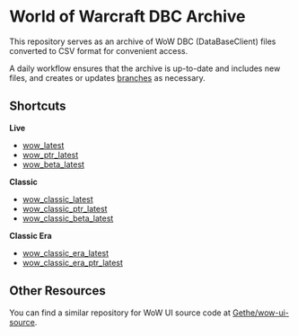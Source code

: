 # World of Warcraft DBC Archive

This repository serves as an archive of WoW DBC (DataBaseClient) files converted to CSV format for convenient access.

A daily workflow ensures that the archive is up-to-date and includes new files, and creates or updates [branches](https://github.com/Vladinator/wow-dbc-archive/branches/active) as necessary.

## Shortcuts

**Live**
- [wow_latest](https://github.com/Vladinator/wow-dbc-archive/tree/release/wow_latest)
- [wow_ptr_latest](https://github.com/Vladinator/wow-dbc-archive/tree/release/wow_ptr_latest)
- [wow_beta_latest](https://github.com/Vladinator/wow-dbc-archive/tree/release/wow_beta_latest)

**Classic**
- [wow_classic_latest](https://github.com/Vladinator/wow-dbc-archive/tree/release/wow_classic_latest)
- [wow_classic_ptr_latest](https://github.com/Vladinator/wow-dbc-archive/tree/release/wow_classic_ptr_latest)
- [wow_classic_beta_latest](https://github.com/Vladinator/wow-dbc-archive/tree/release/wow_classic_beta_latest)

**Classic Era**
- [wow_classic_era_latest](https://github.com/Vladinator/wow-dbc-archive/tree/release/wow_classic_era_latest)
- [wow_classic_era_ptr_latest](https://github.com/Vladinator/wow-dbc-archive/tree/release/wow_classic_era_ptr_latest)

## Other Resources

You can find a similar repository for WoW UI source code at [Gethe/wow-ui-source](https://github.com/Gethe/wow-ui-source).
